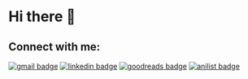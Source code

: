 <h1>Hi there 👋 </h1>

<h2> Connect with me: </h2>
<a href="mailto:claudia.ziemba@gmail.com" target="blank"><img src="https://img.shields.io/badge/Gmail-D14836?style=for-the-badge&logo=gmail&logoColor=white" alt="gmail badge"/></a> 
<a href="https://www.linkedin.com/in/claudiaziemba/" target="blank"><img src="https://img.shields.io/badge/LinkedIn-0077B5?style=for-the-badge&logo=linkedin&logoColor=white" alt="linkedin badge"/></a>
<a href="https://www.goodreads.com/clau_zmb" target="blank"><img src="https://img.shields.io/badge/Goodreads-372213?style=for-the-badge&logo=goodreads&logoColor=white" alt="goodreads badge"/></a>
<a href="https://anilist.co/user/ckonata/" target="blank"><img src="https://img.shields.io/static/v1?label=&message=anilist&style=for-the-badge&logo=AniList&color=grey" alt="anilist badge"/></a>
